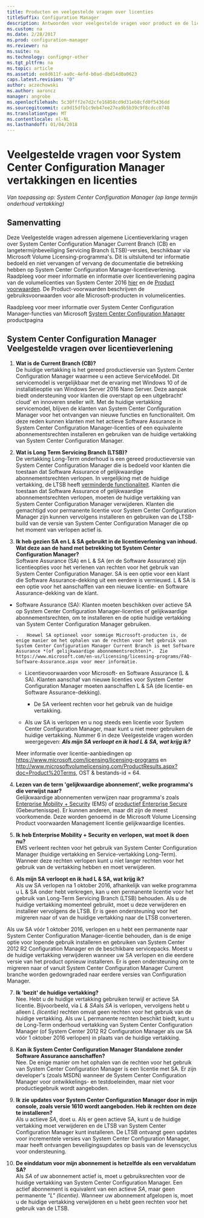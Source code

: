 ```yaml
---
title: Producten en veelgestelde vragen over licenties
titleSuffix: Configuration Manager
description: Antwoorden voor veelgestelde vragen voor product en de licentie voor System Center Configuration Manager.
ms.custom: na
ms.date: 2/28/2017
ms.prod: configuration-manager
ms.reviewer: na
ms.suite: na
ms.technology: configmgr-other
ms.tgt_pltfrm: na
ms.topic: article
ms.assetid: ee8d611f-aa0c-4efd-b0ad-dbd14d0a0623
caps.latest.revision: "0"
author: aczechowski
ms.author: aaroncz
manager: angrobe
ms.openlocfilehash: 5c30fff2e7d2cfe16858cd9d31eb8cfd0f5436dd
ms.sourcegitcommit: ca9d15dfb1c9eb47ee27ea9b5b39c9f8cdcc0748
ms.translationtype: MT
ms.contentlocale: nl-NL
ms.lasthandoff: 01/04/2018
---
```

# <a name="frequently-asked-questions-for-system-center-configuration-manager-branches-and-licensing"></a>Veelgestelde vragen voor System Center Configuration Manager vertakkingen en licenties

 *Van toepassing op: System Center Configuration Manager (op lange termijn onderhoud vertakking)*

## <a name="summary"></a>Samenvatting
Deze Veelgestelde vragen adressen algemene Licentieverklaring vragen over System Center Configuration Manager Current Branch (CB) en langetermijnbeveiliging Servicing Branch (LTSB)-versies, beschikbaar via Microsoft Volume Licensing-programma's. Dit is uitsluitend ter informatie bedoeld en niet vervangen of vervang de documentatie die betrekking hebben op System Center Configuration Manager-licentieverlening. Raadpleeg voor meer informatie en informatie over licentieverlening pagina van de volumelicenties van System Center 2016 [hier](https://www.microsoft.com/licensing/product-licensing/system-center-2016.aspx) en de [Product voorwaarden](http://www.microsoft.com/licensing/about-licensing/product-licensing.aspx). De Product-voorwaarden beschrijven de gebruiksvoorwaarden voor alle Microsoft-producten in volumelicenties.

Raadpleeg voor meer informatie over System Center Configuration Manager-functies van Microsoft [System Center Configuration Manager](https://www.microsoft.com/cloud-platform/system-center-configuration-manager) productpagina




## <a name="system-center-configuration-manager-licensing-faq"></a>System Center Configuration Manager Veelgestelde vragen over licentieverlening

1.  **Wat is de Current Branch (CB)?**   
De huidige vertakking is het gereed productieversie van System Center Configuration Manager waarmee u een actieve ServiceModel. Dit servicemodel is vergelijkbaar met de ervaring met Windows 10 of de installatieoptie van Windows Server 2016 Nano Server. Deze aanpak biedt ondersteuning voor klanten die overstapt op een uitgebracht' cloud' en innoveren sneller wilt. Met de huidige vertakking servicemodel, blijven de klanten van System Center Configuration Manager voor het ontvangen van nieuwe functies en functionaliteit. Om deze reden kunnen klanten met het actieve Software Assurance in System Center Configuration Manager-licenties of een equivalente abonnementsrechten installeren en gebruiken van de huidige vertakking van System Center Configuration Manager.

2.  **Wat is Long Term Servicing Branch (LTSB)?**  
De vertakking Long-Term onderhoud is een gereed productieversie van System Center Configuration Manager die is bedoeld voor klanten die toestaan dat Software Assurance of gelijkwaardige abonnementsrechten verlopen. In vergelijking met de huidige vertakking, de LTSB heeft [verminderde functionaliteit](/sccm/core/understand/introduction-to-the-ltsb#features-that-are-not-available-in-the-ltsb-of-configuration-manager). Klanten die toestaan dat Software Assurance of gelijkwaardige abonnementsrechten verlopen, moeten de huidige vertakking van System Center Configuration Manager verwijderen. Klanten die gemachtigd voor permanente licentie voor System Center Configuration Manager zijn kunnen vervolgens installeren en gebruiken van de LTSB-build van de versie van System Center Configuration Manager die op het moment van verlopen actief is.

3.  **Ik heb gezien SA en L & SA gebruikt in de licentieverlening van inhoud. Wat deze aan de hand met betrekking tot System Center Configuration Manager?**    
Software Assurance (SA) en L & SA (en de Software Assurance) zijn licentieopties voor het verlenen van rechten voor het gebruik van System Center Configuration Manager. SA is een optie voor een klant die Software Assurance-dekking uit een eerdere is vernieuwd. L & SA is een optie voor het aanschaffen van een nieuwe licentie- en Software Assurance-dekking van de klant.
  - Software Assurance (SA): Klanten moeten beschikken over actieve SA op System Center Configuration Manager-licenties of gelijkwaardige abonnementsrechten, om te installeren en de optie huidige vertakking van System Center Configuration Manager gebruiken.    

        -   Hoewel SA optioneel voor sommige Microsoft-producten is, de enige manier om het ophalen van de rechten voor het gebruik van System Center Configuration Manager Current Branch is met Software Assurance *(of gelijkwaardige abonnementsrechten)*.  Zie https://www.microsoft.com/en-us/licensing/licensing-programs/FAQ-Software-Assurance.aspx voor meer informatie.

      - Licentievoorwaarden voor Microsoft- en Software Assurance (L & SA). Klanten aanschaf van nieuwe licenties voor System Center Configuration Manager moeten aanschaffen L & SA (de licentie- en Software Assurance-dekking).   

         - De SA verleent rechten voor het gebruik van de huidige vertakking.

       - Als uw SA is verlopen en u nog steeds een licentie voor System Center Configuration Manager, maar kunt u niet meer gebruiken de huidige vertakking. Nummer 6 in deze Veelgestelde vragen worden weergegeven: ***Als mijn SA verloopt en ik had L & SA, wat krijg ik?***

       Meer informatie over licentie-aanbiedingen op https://www.microsoft.com/licensing/licensing-programs en http://www.microsoftvolumelicensing.com/ProductResults.aspx?doc=Product%20Terms, OST & bestands-id = 64.

4.  **Lezen van de term 'gelijkwaardige abonnement', welke programma's die verwijst naar?**   
       Gelijkwaardige abonnementen verwijzen naar programma's zoals [Enterprise Mobility + Security](http://www.microsoftvolumelicensing.com/ProductResults.aspx?doc=Product%20Terms,OST&fid=51) (EMS) of [productief Enterprise Secure](https://www.microsoft.com/secure-productive-enterprise/default.aspx) (Gebeurtenisspe). Er kunnen anderen, maar dit zijn de meest voorkomende. Deze worden genoemd in de Microsoft Volume Licensing Product voorwaarden Management licentie gelijkwaardige licenties.

5.  **Ik heb Enterprise Mobility + Security en verlopen, wat moet ik doen nu?**  
       EMS verleent rechten voor het gebruik van System Center Configuration Manager (huidige vertakking en Service-vertakking Long-Term). Wanneer deze rechten verlopen kunt u niet langer rechten voor het gebruik van de vertakking hebben en moet verwijderen.  

6.  **Als mijn SA verloopt en ik had L & SA, wat krijg ik?**   
   Als uw SA verlopen na 1 oktober 2016, afhankelijk van welke programma u L & SA onder hebt verkregen, kan u een permanente licentie voor het gebruik van Long-Term Servicing Branch (LTSB) behouden. Als u de huidige vertakking momenteel gebruikt, moet u deze verwijderen en installeer vervolgens de LTSB. Er is geen ondersteuning voor het migreren naar of van de huidige vertakking naar de LTSB converteren.

  Als uw SA vóór 1 oktober 2016, verlopen en u hebt een permanente naar System Center Configuration Manager-licentie behouden, dan is de enige optie voor lopende gebruik installeren en gebruiken van System Center 2012 R2 Configuration Manager en de beschikbare servicepacks. Moest u de huidige vertakking verwijderen wanneer uw SA verlopen en die eerdere versie van het product opnieuw installeren. Er is geen ondersteuning om te migreren naar of vanuit System Center Configuration Manager Current branche worden gedowngraded naar eerdere versies van Configuration Manager.

7. **Ik 'bezit' de huidige vertakking?**   
  Nee. Hebt u de huidige vertakking gebruiken terwijl er actieve SA licentie. Bijvoorbeeld, via *L & SA*als *SA* is verlopen, vervolgens hebt u alleen *L (licentie)* rechten omvat geen rechten voor het gebruik van de huidige vertakking. Als uw L permanente rechten beschikt biedt, kunt u de Long-Term onderhoud vertakking van System Center Configuration Manager (of System Center 2012 R2 Configuration Manager als uw SA vóór 1 oktober 2016 verlopen) in plaats van de huidige vertakking.

8. **Kan ik System Center Configuration Manager Standalone zonder Software Assurance aanschaffen?**      
  Nee.  De enige manier om het ophalen van de rechten voor het gebruik van System Center Configuration Manager is een licentie met SA. Er zijn developer's (zoals MSDN) wanneer de System Center Configuration Manager voor ontwikkelings- en testdoeleinden, maar niet voor productiegebruik wordt aangeboden.

9. **Ik zie updates voor System Center Configuration Manager door in mijn console, zoals versie 1610 wordt aangeboden. Heb ik rechten om deze te installeren?**   
  Als u actieve *SA*, doet u. Als er geen actieve SA, kunt u de huidige vertakking moet verwijderen en de LTSB van System Center Configuration Manager kunt installeren. De LTSB ontvangt geen updates voor incrementele versies van System Center Configuration Manager, maar heeft ontvangen beveiligingsupdates op basis van de levenscyclus voor ondersteuning.

10. **De einddatum voor mijn abonnement is hetzelfde als een vervaldatum SA?**    
  Als *SA* of uw abonnement actief is, moet u gebruiksrechten voor de huidige vertakking van System Center Configuration Manager. Een actief abonnement is equivalent van een actieve *SA*, maar geen permanente *"L" (licentie)*. Wanneer uw abonnement afgelopen is, moet u de huidige vertakking verwijderen en u hebt geen rechten voor het gebruik van de LTSB.

